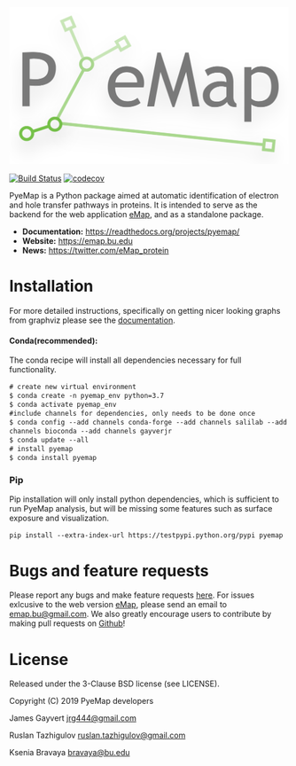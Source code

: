 <div align="left">
  <img src="https://github.com/gayverjr/pyemap/blob/docs/docs/logo/pyemap_logo.png">
</div>

[![Build Status](https://travis-ci.org/gayverjr/pyemap.svg?branch=master)](https://travis-ci.org/gayverjr/pyemap) [![codecov](https://codecov.io/gh/gayverjr/pyemap/branch/master/graph/badge.svg)](https://codecov.io/gh/gayverjr/pyemap/branch/master)

PyeMap is a Python package aimed at automatic identification of electron and hole transfer pathways in proteins. It is intended to serve as the backend for the web application [eMap](https://emap.bu.edu), and as a standalone package.

- **Documentation:** https://readthedocs.org/projects/pyemap/ 
- **Website:** https://emap.bu.edu
- **News:** https://twitter.com/eMap_protein
# Installation
For more detailed instructions, specifically on getting nicer looking graphs from graphviz please see the [documentation](https://readthedocs.org/projects/pyemap/).
#### Conda(recommended):
The conda recipe will install all dependencies necessary for full functionality.
```
# create new virtual environment
$ conda create -n pyemap_env python=3.7
$ conda activate pyemap_env
#include channels for dependencies, only needs to be done once
$ conda config --add channels conda-forge --add channels salilab --add channels bioconda --add channels gayverjr
$ conda update --all
# install pyemap
$ conda install pyemap
```

### Pip
Pip installation will only install python dependencies, which is sufficient to run PyeMap analysis, but will be missing some features such as surface exposure and visualization. 
```
pip install --extra-index-url https://testpypi.python.org/pypi pyemap
```
# Bugs and feature requests
Please report any bugs and make feature requests [here](https://github.com/gayverjr/pyemap/issues). For issues exlcusive to the web version [eMap](https:emap.bu.edu), please send an email to <emap.bu@gmail.com>. We also greatly encourage users to contribute by making pull requests on [Github](https://github.com/gayverjr/pyemap)!
 
# License
Released under the 3-Clause BSD license (see LICENSE).

Copyright (C) 2019 PyeMap developers

James Gayvert <jrg444@gmail.com>

Ruslan Tazhigulov <ruslan.tazhigulov@gmail.com>

Ksenia Bravaya <bravaya@bu.edu>




